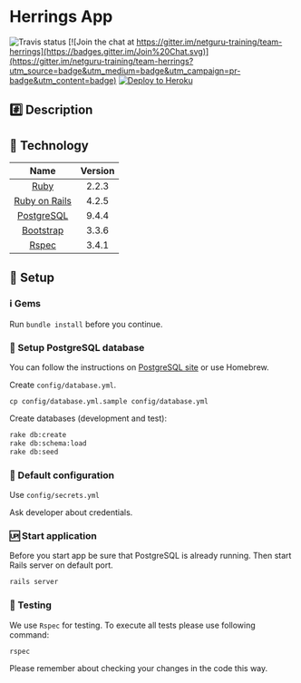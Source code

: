 # Herrings App
![Travis status](https://travis-ci.org/netguru-training/team-herrings.svg?branch=master)
[![Join the chat at https://gitter.im/netguru-training/team-herrings](https://badges.gitter.im/Join%20Chat.svg)](https://gitter.im/netguru-training/team-herrings?utm_source=badge&utm_medium=badge&utm_campaign=pr-badge&utm_content=badge)
[![Deploy to Heroku](https://www.herokucdn.com/deploy/button.png)](https://heroku.com/deploy)

## :hash: Description

## :closed_lock_with_key: Technology

| Name |  Version |
| :--: | :---: |
| [Ruby](https://www.ruby-lang.org) | 2.2.3 |
| [Ruby on Rails](http://www.rubyonrails.org/) | 4.2.5 |
| [PostgreSQL](http://www.postgresql.org/) | 9.4.4 |
| [Bootstrap](https://github.com/twbs/bootstrap-sass) | 3.3.6 |
| [Rspec](https://github.com/rspec/rspec-rails) | 3.4.1 |

## :hammer: Setup

### :information_source: Gems

Run `bundle install` before you continue.

### :elephant: Setup PostgreSQL database

You can follow the instructions on [PostgreSQL site](http://www.postgresql.org/download/) or use Homebrew.

Create `config/database.yml`.

```
cp config/database.yml.sample config/database.yml
```

Create databases (development and test):

```bash
rake db:create
rake db:schema:load
rake db:seed
```

### :pencil: Default configuration

Use `config/secrets.yml`

Ask developer about credentials.

### :up: Start application

Before you start app be sure that PostgreSQL is already running. Then start Rails server on default port.

```bash
rails server
```

### :vertical_traffic_light: Testing

We use `Rspec` for testing. To execute all tests please use following command:

```
rspec
```

Please remember about checking your changes in the code this way.
